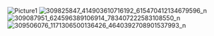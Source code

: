 ![Picture1](https://user-images.githubusercontent.com/73699852/193410165-c775f462-d784-4159-8eda-270d04a95bee.png)
![309825847_414903610716192_615470412134679596_n](https://user-images.githubusercontent.com/73699852/193410135-377d50b3-6ebe-4760-8761-71bc713a1163.jpg)
![309087951_624596389106914_783407222583108550_n](https://user-images.githubusercontent.com/73699852/193410137-d3beb898-a0c2-4c3d-967d-6990c2a4abf1.jpg)
![309506076_1171306500136426_4640392708901537993_n](https://user-images.githubusercontent.com/73699852/193410138-1565f9ee-36c9-44f0-a7e0-6b5ca1377e54.jpg)

